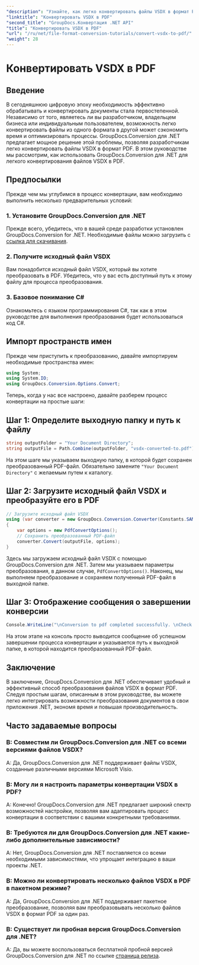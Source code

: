 ```yaml
---
"description": "Узнайте, как легко конвертировать файлы VSDX в формат PDF с помощью GroupDocs.Conversion для .NET. Повысьте свою производительность."
"linktitle": "Конвертировать VSDX в PDF"
"second_title": "GroupDocs.Конвертация .NET API"
"title": "Конвертировать VSDX в PDF"
"url": "/ru/net/file-format-conversion-tutorials/convert-vsdx-to-pdf/"
"weight": 28
---
```


# Конвертировать VSDX в PDF

## Введение
В сегодняшнюю цифровую эпоху необходимость эффективно обрабатывать и конвертировать документы стала первостепенной. Независимо от того, являетесь ли вы разработчиком, владельцем бизнеса или индивидуальным пользователем, возможность легко конвертировать файлы из одного формата в другой может сэкономить время и оптимизировать процессы. GroupDocs.Conversion для .NET предлагает мощное решение этой проблемы, позволяя разработчикам легко конвертировать файлы VSDX в формат PDF. В этом руководстве мы рассмотрим, как использовать GroupDocs.Conversion для .NET для легкого конвертирования файлов VSDX в PDF.
## Предпосылки
Прежде чем мы углубимся в процесс конвертации, вам необходимо выполнить несколько предварительных условий:
### 1. Установите GroupDocs.Conversion для .NET
Прежде всего, убедитесь, что в вашей среде разработки установлен GroupDocs.Conversion for .NET. Необходимые файлы можно загрузить с [ссылка для скачивания](https://releases.groupdocs.com/conversion/net/).
### 2. Получите исходный файл VSDX
Вам понадобится исходный файл VSDX, который вы хотите преобразовать в PDF. Убедитесь, что у вас есть доступный путь к этому файлу для процесса преобразования.
### 3. Базовое понимание C#
Ознакомьтесь с языком программирования C#, так как в этом руководстве для выполнения преобразования будет использоваться код C#.

## Импорт пространств имен
Прежде чем приступить к преобразованию, давайте импортируем необходимые пространства имен:
```csharp
using System;
using System.IO;
using GroupDocs.Conversion.Options.Convert;
```

Теперь, когда у нас все настроено, давайте разберем процесс конвертации на простые шаги:
## Шаг 1: Определите выходную папку и путь к файлу
```csharp
string outputFolder = "Your Document Directory";
string outputFile = Path.Combine(outputFolder, "vsdx-converted-to.pdf");
```
На этом шаге мы указываем выходную папку, в которой будет сохранен преобразованный PDF-файл. Обязательно замените `"Your Document Directory"` с желаемым путем к каталогу.
## Шаг 2: Загрузите исходный файл VSDX и преобразуйте его в PDF
```csharp
// Загрузите исходный файл VSDX
using (var converter = new GroupDocs.Conversion.Converter(Constants.SAMPLE_VSDX))
{
    var options = new PdfConvertOptions();
    // Сохранить преобразованный PDF-файл
    converter.Convert(outputFile, options);
}
```
Здесь мы загружаем исходный файл VSDX с помощью GroupDocs.Conversion для .NET. Затем мы указываем параметры преобразования, в данном случае, `PdfConvertOptions()`. Наконец, мы выполняем преобразование и сохраняем полученный PDF-файл в выходной папке.
## Шаг 3: Отображение сообщения о завершении конверсии
```csharp
Console.WriteLine("\nConversion to pdf completed successfully. \nCheck output in {0}", outputFolder);
```
На этом этапе на консоль просто выводится сообщение об успешном завершении процесса конвертации и указывается путь к выходной папке, в которой находится преобразованный PDF-файл.

## Заключение
В заключение, GroupDocs.Conversion для .NET обеспечивает удобный и эффективный способ преобразования файлов VSDX в формат PDF. Следуя простым шагам, описанным в этом руководстве, вы можете легко интегрировать возможности преобразования документов в свои приложения .NET, экономя время и повышая производительность.
## Часто задаваемые вопросы
### В: Совместим ли GroupDocs.Conversion для .NET со всеми версиями файлов VSDX?
A: Да, GroupDocs.Conversion для .NET поддерживает файлы VSDX, созданные различными версиями Microsoft Visio.
### В: Могу ли я настроить параметры конвертации VSDX в PDF?
A: Конечно! GroupDocs.Conversion для .NET предлагает широкий спектр возможностей настройки, позволяя вам адаптировать процесс конвертации в соответствии с вашими конкретными требованиями.
### В: Требуются ли для GroupDocs.Conversion для .NET какие-либо дополнительные зависимости?
A: Нет, GroupDocs.Conversion для .NET поставляется со всеми необходимыми зависимостями, что упрощает интеграцию в ваши проекты .NET.
### В: Можно ли конвертировать несколько файлов VSDX в PDF в пакетном режиме?
A: Да, GroupDocs.Conversion для .NET поддерживает пакетное преобразование, позволяя вам преобразовывать несколько файлов VSDX в формат PDF за один раз.
### В: Существует ли пробная версия GroupDocs.Conversion для .NET?
A: Да, вы можете воспользоваться бесплатной пробной версией GroupDocs.Conversion для .NET по ссылке [страница релиза](https://releases.groupdocs.com/).